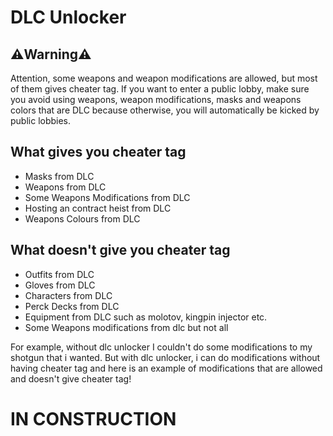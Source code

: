 # DLC Unlocker

## ⚠️Warning⚠️

Attention, some weapons and weapon modifications are allowed, but most of them gives cheater tag. If you want to enter a public lobby, make sure you avoid using weapons, weapon modifications, masks and weapons colors that are DLC because otherwise, you will automatically be kicked by public lobbies.

## What gives you cheater tag
 - Masks from DLC
 - Weapons from DLC
 - Some Weapons Modifications from DLC
 - Hosting an contract heist from DLC
 - Weapons Colours from DLC

## What doesn't give you cheater tag
 - Outfits from DLC
 - Gloves from DLC
 - Characters from DLC
 - Perck Decks from DLC
 - Equipment from DLC such as molotov, kingpin injector etc.
 - Some Weapons modifications from dlc but not all

 For example, without dlc unlocker I couldn't do some modifications to my shotgun that i wanted. But with dlc unlocker, i can do modifications without having cheater tag and here is an example of modifications that are allowed and doesn't give cheater tag!

 # IN CONSTRUCTION
